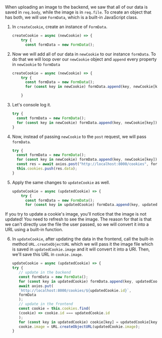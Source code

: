 When uploading an image to the backend, we saw that all of our data is saved in `req.body`, while the image is in `req.file`. To create an object that has both, we will use `FormData`, which is a built-in JavaScript class.

1. In `createCookie`, create an instance of `FormData`.

   ```javascript
   createCookie = async (newCookie) => {
       try {
         const formData = new FormData();
   ```

2. Now we will add all of our data in `newCookie` to our instance `formData`. To do that we will loop over our `newCookie` object and `append` every property in `newCookie` to `formData`

   ```javascript
   createCookie = async (newCookie) => {
       try {
         const formData = new FormData();
         for (const key in newCookie) formData.append(key, newCookie[key]);

       }
   ```

3. Let's console log it.

   ```javascript
   try {
     const formData = new FormData();
     for (const key in newCookie) formData.append(key, newCookie[key]);
   }
   ```

4. Now, instead of passing `newCookie` to the `post` request, we will pass `formData`.

   ```javascript
   try {
     const formData = new FormData();
     for (const key in newCookie) formData.append(key, newCookie[key]);
     const res = await axios.post("http://localhost:8000/cookies", formData);
     this.cookies.push(res.data);
   }
   ```

5. Apply the same changes to `updateCookie` as well.

   ```javascript
   updateCookie = async (updatedCookie) => {
       try {
         const formData = new FormData();
         for (const key in updatedCookie) formData.append(key, updatedCookie[key]);
   ```

If you try to update a cookie's image, you'll notice that the image is not updated! You need to refresh to see the image. The reason for that is that we can't directly use the file the user passed, so we will convert it into a URL using a built-in function.

6. In `updateCookie`, after updating the data in the frontend, call the built-in method `URL.createObjectURL` which we will pass it the image file which is saved in `updatedCookie.image` and it will convert it into a URl. Then, we'll save this URL in `cookie.image`.

   ```javascript
   updateCookie = async (updatedCookie) => {
   try {
      // update in the backend
      const formData = new FormData();
      for (const key in updatedCookie) formData.append(key, updatedCookie[key]);
      await axios.put(
      `http://localhost:8000/cookies/${updatedCookie.id}`,
      formData
      );
      // update in the frontend
      const cookie = this.cookies.find(
      (cookie) => cookie.id === updatedCookie.id
      );
      for (const key in updatedCookie) cookie[key] = updatedCookie[key];
      cookie.image = URL.createObjectURL(updatedCookie.image);
   }
   ```
